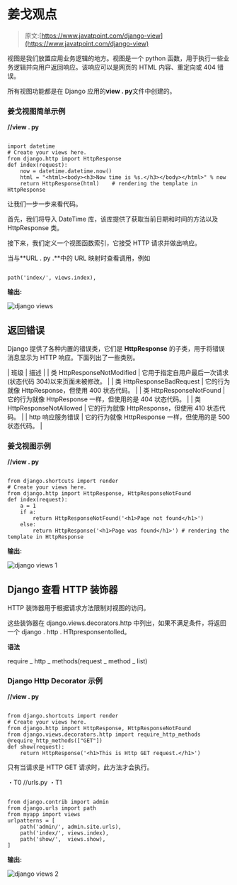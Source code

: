 # 姜戈观点

> 原文:[https://www.javatpoint.com/django-view](https://www.javatpoint.com/django-view)

视图是我们放置应用业务逻辑的地方。视图是一个 python 函数，用于执行一些业务逻辑并向用户返回响应。该响应可以是网页的 HTML 内容、重定向或 404 错误。

所有视图功能都是在 Django 应用的**view . py**文件中创建的。

### 姜戈视图简单示例

**//view . py**

```

import datetime
# Create your views here.
from django.http import HttpResponse
def index(request):
    now = datetime.datetime.now()
    html = "<html><body><h3>Now time is %s.</h3></body></html>" % now
    return HttpResponse(html)    # rendering the template in HttpResponse

```

让我们一步一步来看代码。

首先，我们将导入 DateTime 库，该库提供了获取当前日期和时间的方法以及 HttpResponse 类。

接下来，我们定义一个视图函数索引，它接受 HTTP 请求并做出响应。

当与**URL . py .**中的 URL 映射时查看调用，例如

```

path('index/', views.index),

```

**输出:**

![django views](../Images/55aa4d4b094ce98c0ea2becfadc28cc2.png)

## 返回错误

Django 提供了各种内置的错误类，它们是 **HttpResponse** 的子类，用于将错误消息显示为 HTTP 响应。下面列出了一些类别。

| 班级 | 描述 |
| 类 HttpResponseNotModified | 它用于指定自用户最后一次请求(状态代码 304)以来页面未被修改。 |
| 类 HttpResponseBadRequest | 它的行为就像 HttpResponse，但使用 400 状态代码。 |
| 类 HttpResponseNotFound | 它的行为就像 HttpResponse 一样，但使用的是 404 状态代码。 |
| 类 HttpResponseNotAllowed | 它的行为就像 HttpResponse，但使用 410 状态代码。 |
| http 响应服务错误 | 它的行为就像 HttpResponse 一样，但使用的是 500 状态代码。 |

### 姜戈视图示例

**//view . py**

```

from django.shortcuts import render
# Create your views here.
from django.http import HttpResponse, HttpResponseNotFound
def index(request):
    a = 1
    if a:
        return HttpResponseNotFound('<h1>Page not found</h1>')
    else:
        return HttpResponse('<h1>Page was found</h1>') # rendering the template in HttpResponse

```

**输出:**

![django views 1](../Images/7e830bb50eaf0dec1cfcdb095ca6e1ad.png)

## Django 查看 HTTP 装饰器

HTTP 装饰器用于根据请求方法限制对视图的访问。

这些装饰器在 django.views.decorators.http 中列出，如果不满足条件，将返回一个 django . http . HTtpresponsentolled。

**语法**

require _ http _ methods(request _ method _ list)

### Django Http Decorator 示例

**//view . py**

```

from django.shortcuts import render
# Create your views here.
from django.http import HttpResponse, HttpResponseNotFound
from django.views.decorators.http import require_http_methods
@require_http_methods(["GET"])
def show(request):
    return HttpResponse('<h1>This is Http GET request.</h1>')

```

只有当请求是 HTTP GET 请求时，此方法才会执行。

・T0️ //urls.py ・T1️

```

from django.contrib import admin
from django.urls import path
from myapp import views
urlpatterns = [
    path('admin/', admin.site.urls),
    path('index/', views.index),
    path('show/',  views.show),
]

```

**输出:**

![django views 2](../Images/a29df39ea8e77a1bb7ea7dd4cb8028ee.png)